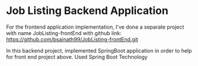 # Job Listing Backend Application
For the frontend application implementation, I've done a separate project with name JobListing-frontEnd with github link: https://github.com/bsainath99/JobListing-frontEnd.git

In this backend project, implemented SpringBoot application in order to help for front end project above.
Used Spring Boot Technology

